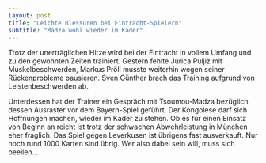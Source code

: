 ```yaml
---
layout: post
title: "Leichte Blessuren bei Eintracht-Spielern"
subtitle: "Madza wohl wieder im Kader"
---
```


Trotz der unerträglichen Hitze wird bei der Eintracht in vollem Umfang und zu den gewohnten Zeiten trainiert. Gestern fehlte Jurica Puljiz mit Muskelbeschwerden, Markus Pröll musste weiterhin wegen seiner Rückenprobleme pausieren. Sven Günther brach das Training aufgrund von Leistenbeschwerden ab.

Unterdessen hat der Trainer ein Gespräch mit Tsoumou-Madza bezüglich dessen Ausraster vor dem Bayern-Spiel geführt. Der Kongolese darf sich Hoffnungen machen, wieder im Kader zu stehen. Ob es für einen Einsatz von Beginn an reicht ist trotz der schwachen Abwehrleistung in München eher fraglich. Das Spiel gegen Leverkusen ist übrigens fast ausverkauft. Nur noch rund 1000 Karten sind übrig. Wer also dabei sein will, muss sich beeilen...
